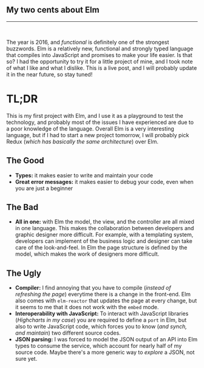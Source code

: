 ## My two cents about Elm
<hr>
<br>

The year is 2016, and _functional_ is definitely one of the strongest
buzzwords. Elm is a relatively new, functional and strongly typed language that
compiles into JavaScript and promises to make your life easier. Is that so?
I had the opportunity to try it for a little project of mine, and I took note of
what I like and what I dislike. This is a live post, and I will probably update
it in the near future, so stay tuned!

# TL;DR

This is my first project with Elm, and I use it as a playground to test the
technology, and probably most of the issues I have experienced are due to a
poor knowledge of the language. Overall Elm is a very interesting language,
but if I had to start a new project tomorrow, I will probably pick Redux
(_which has basically the same architecture_) over Elm.

## The Good

* **Types:** it makes easier to write and maintain your code
* **Great error messages:** it makes easier to debug your code, even when you are just a beginner

## The Bad

* **All in one:** with Elm the model, the view, and the controller are all mixed in one language. This makes the collaboration between
developers and graphic designer more difficult. For example, with a templating system, developers can implement of the business
logic and designer can take care of the look-and-feel. In Elm the page structure is defined by the model, which makes the work of
designers more difficult.

## The Ugly

* **Compiler:** I find annoying that you have to compile (_instead of refreshing the page_) everytime there is a change in the
front-end. Elm also comes with `elm-reactor` that updates the page at every change, but it seems to me that it does not work
with the `embed` mode.
* **Interoperability with JavaScript:** To interact with JavaScript libraries (_Highcharts in my case_) you are required to define
a `port` in Elm, but also to write JavaScript code, which forces you to know (_and synch, and maintain_) two different source codes.
* **JSON parsing:** I was forced to model the JSON output of an API into Elm types to consume the service, which account for nearly
half of my source code. Maybe there's a more generic way to _explore_ a JSON, not sure yet.
